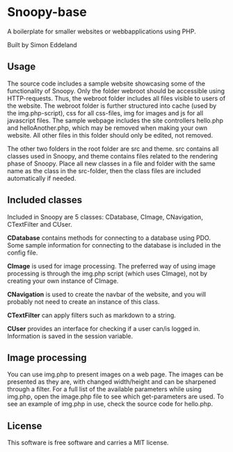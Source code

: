 Snoopy-base
==================

A boilerplate for smaller websites or webbapplications using PHP.

Built by Simon Eddeland

Usage
-------
The source code includes a sample website showcasing some of the functionality of Snoopy. Only the folder webroot should be accessible using HTTP-requests. Thus, the webroot folder includes all files visible to users of the website. The webroot folder is further structured into cache (used by the img.php-script), css for all css-files, img for images and js for all javascript files. The sample webpage includes the site controllers hello.php and helloAnother.php, which may be removed when making your own website. All other files in this folder should only be edited, not removed.

The other two folders in the root folder are src and theme. src contains all classes used in Snoopy, and theme contains files related to the rendering phase of Snoopy. Place all new classes in a file and folder with the same name as the class in the src-folder, then the class files are included automatically if needed.

Included classes
----------------
Included in Snoopy are 5 classes: CDatabase, CImage, CNavigation, CTextFilter and CUser.

**CDatabase** contains methods for connecting to a database using PDO. Some sample information for connecting to the database is included in the config file.

**CImage** is used for image processing. The preferred way of using image processing is through the img.php script (which uses CImage), not by creating your own instance of CImage.

**CNavigation** is used to create the navbar of the website, and you will probably not need to create an instance of this class.

**CTextFilter** can apply filters such as markdown to a string.

**CUser** provides an interface for checking if a user can/is logged in. Information is saved in the session variable.

Image processing
----------------
You can use img.php to present images on a web page. The images can be presented as they are, with changed width/height and can be sharpened through a filter. For a full list of the available parameters while using img.php, open the image.php file to see which get-parameters are used. To see an example of img.php in use, check the source code for hello.php.

License
------------------
This software is free software and carries a MIT license.
